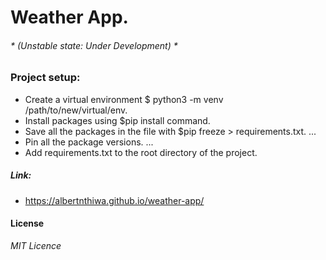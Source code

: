 # Weather App.

###### * (Unstable state: Under Development) *

### Project setup:

* Create a virtual environment $ python3 -m venv /path/to/new/virtual/env.
* Install packages using $pip install <package> command.
* Save all the packages in the file with $pip freeze > requirements.txt. ...
* Pin all the package versions. ...
* Add requirements.txt to the root directory of the project.
  
  
  
  
  
  
  
  
  
##### Link:
* https://albertnthiwa.github.io/weather-app/

#### License
*MIT Licence*
